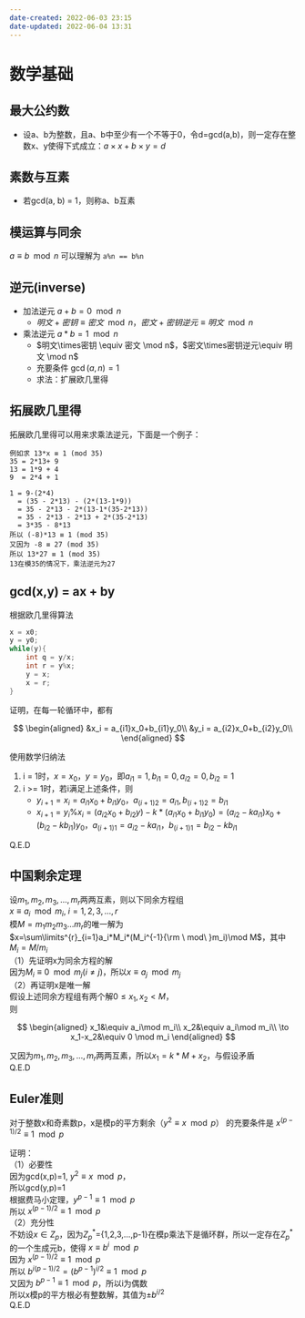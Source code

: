 ```yaml
---
date-created: 2022-06-03 23:15
date-updated: 2022-06-04 13:31
---
```


# 数学基础

## 最大公约数

- 设a、b为整数，且a、b中至少有一个不等于0，令d=gcd(a,b)，则一定存在整数x、y使得下式成立：$a\times x + b\times y = d$

## 素数与互素

- 若gcd(a, b) = 1，则称a、b互素

## 模运算与同余

$a \equiv b \mod n$
可以理解为 `a%n == b%n`

## 逆元(inverse)

- 加法逆元 $a+b=0 \mod n$
  - $明文+密钥 \equiv 密文 \mod n$，$密文+密钥逆元\equiv 明文 \mod n$
- 乘法逆元 $a*b=1 \mod n$
  - $明文\times密钥 \equiv 密文 \mod n$，$密文\times密钥逆元\equiv 明文 \mod n$
  - 充要条件 $\gcd(a,n)=1$
  - 求法：扩展欧几里得

## 拓展欧几里得

拓展欧几里得可以用来求乘法逆元，下面是一个例子：

```plaintext
例如求 13*x ≡ 1 (mod 35)
35 = 2*13+ 9
13 = 1*9 + 4
9  = 2*4 + 1

1 = 9-(2*4) 
  = (35 - 2*13) - (2*(13-1*9))
  = 35 - 2*13 - 2*(13-1*(35-2*13))
  = 35 - 2*13 - 2*13 + 2*(35-2*13)
  = 3*35 - 8*13
所以 (-8)*13 ≡ 1 (mod 35)
又因为 -8 ≡ 27 (mod 35)
所以 13*27 ≡ 1 (mod 35)
13在模35的情况下，乘法逆元为27
```

## gcd(x,y) = ax + by

根据欧几里得算法

```c
x = x0;
y = y0;
while(y){
	int q = y/x;
	int r = y%x;
	y = x;
	x = r;
}
```

证明，在每一轮循环中，都有

$$
\begin{aligned}
&x_i = a_{i1}x_0+b_{i1}y_0\\
&y_i = a_{i2}x_0+b_{i2}y_0\\
\end{aligned}
$$

使用数学归纳法

1. i = 1时，$x = x_0$，$y = y_0$，即$a_{i1}=1,b_{i1}=0,a_{i2}=0,b_{i2}=1$
2. i >= 1时，若i满足上述条件，则
   - $y_{i+1} = x_i = a_{i1}x_0 + b_{i1}y_0$，$a_{(i+1)2}=a_{i1},b_{(i+1)2}=b_{i1}$
   - $x_{i+1}=y_{i}\%x_{i}=(a_{i2}x_0+b_{i2}y)-k*(a_{i1}x_0+b_{i1}y_0)=(a_{i2}-ka_{i1})x_0+(b_{i2}-kb_{i1})y_0$，$a_{(i+1)1}=a_{i2}-ka_{i1}$，$b_{(i+1)1}=b_{i2}-kb_{i1}$

Q.E.D

## 中国剩余定理

设$m_1,m_2,m_3,...,m_r$两两互素，则以下同余方程组  
$x\equiv a_i\mod m_i,\ i=1,2,3,...,r$  
模$M=m_1m_2m_3...m_r$的唯一解为  
$x=\sum\limits^{r}_{i=1}a_i*M_i*(M_i^{-1}{\rm \ mod\ }m_i)\mod M$，其中$M_i=M/m_i$  
（1）先证明x为同余方程的解  
因为$M_i\equiv 0\mod m_j(i\ne j)$，所以$x\equiv a_j\mod m_j$  
（2）再证明x是唯一解  
假设上述同余方程组有两个解$0\le x_1,x_2< M$，  
则

$$  
\begin{aligned}
x_1&\equiv a_i\mod m_i\\
x_2&\equiv a_i\mod m_i\\
\to x_1-x_2&\equiv 0 \mod m_i
\end{aligned}
$$

又因为$m_1,m_2,m_3,...,m_r$两两互素，所以$x_1 = k*M+x_2$，与假设矛盾  
Q.E.D

## Euler准则

对于整数x和奇素数p，x是模p的平方剩余（$y^2\equiv x \mod p$） 的充要条件是 $x^{(p-1)/2}\equiv 1 \mod p$  

证明：  
（1）必要性  
因为gcd(x,p)=1, $y^2\equiv x\mod p$，  
所以gcd(y,p)=1  
根据费马小定理，$y^{p-1}\equiv 1 \mod p$  
所以 $x^{(p-1)/2}\equiv 1\mod p$  
（2）充分性  
不妨设$x\in Z_p$，因为$Z_p^{*}$={1,2,3,...,p-1}在模p乘法下是循环群，所以一定存在$Z_p^*$的一个生成元b，使得 $x\equiv b^i\mod p$  
因为 $x^{(p-1)/2}\equiv 1\mod p$  
所以 $b^{i(p-1)/2}=(b^{p-1})^{i/2}\equiv 1\mod p$  
又因为 $b^{p-1}\equiv 1\mod p$，所以i为偶数  
所以x模p的平方根必有整数解，其值为$\pm b^{i/2}$  
Q.E.D  
